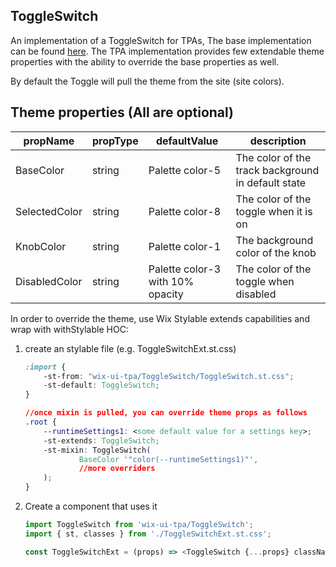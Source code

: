 ## ToggleSwitch
An implementation of a ToggleSwitch for TPAs,
The base implementation can be found [here](https://wix.github.io/wix-ui/?selectedKind=Components&selectedStory=ToggleSwitchStory).
The TPA implementation provides few extendable theme properties with the ability to override the base properties as well.

By default the Toggle will pull the theme from the site (site colors).

## Theme properties (All are optional)

| propName      | propType | defaultValue    | description |
|---------------|----------|-----------------|-------------|
| BaseColor     | string   | Palette color-5 | The color of the track background in default state |
| SelectedColor | string   | Palette color-8 | The color of the toggle when it is on |
| KnobColor     | string   | Palette color-1 | The background color of the knob |
| DisabledColor | string   | Palette color-3 with 10% opacity | The color of the toggle when disabled |

In order to override the theme, use Wix Stylable extends capabilities and wrap with withStylable HOC:

1. create an stylable file (e.g. ToggleSwitchExt.st.css)
    ``` css
    :import {
        -st-from: "wix-ui-tpa/ToggleSwitch/ToggleSwitch.st.css";
        -st-default: ToggleSwitch;
    }

    //once mixin is pulled, you can override theme props as follows
    .root {
        --runtimeSettings1: <some default value for a settings key>;
        -st-extends: ToggleSwitch;
        -st-mixin: ToggleSwitch(
                BaseColor '"color(--runtimeSettings1)"',
                //more overriders
        );
    }
    ```

2. Create a component that uses it
    ``` javascript
    import ToggleSwitch from 'wix-ui-tpa/ToggleSwitch';
    import { st, classes } from './ToggleSwitchExt.st.css';

    const ToggleSwitchExt = (props) => <ToggleSwitch {...props} className={st(classes.root)}/>;
    ```
